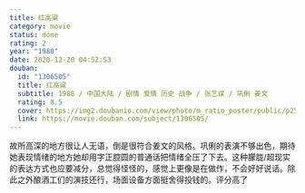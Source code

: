 ```yaml
---
title: 红高粱
category: movie
status: done
rating: 2
year: "1988"
date: 2020-12-20 04:52:53
douban:
  id: "1306505"
  title: 红高粱
  subtitle: 1988 / 中国大陆 / 剧情 爱情 历史 战争 / 张艺谋 / 巩俐 姜文
  rating: 8.5
  cover: https://img2.doubanio.com/view/photo/m_ratio_poster/public/p2585499261.jpg
  link: https://movie.douban.com/subject/1306505/
---
```


故所高深的地方很让人无语，倒是很符合姜文的风格。巩俐的表演不够出色，期待她表现情绪的地方她却用字正腔圆的普通话把情绪全压了下去。这种朦胧/超现实的表达方式也应要减分，总觉得怪怪的，感觉上更像是在做作，不会好好说话。除此之外酿酒工们的演技还行，场面设备方面挺舍得投钱的。评分高了